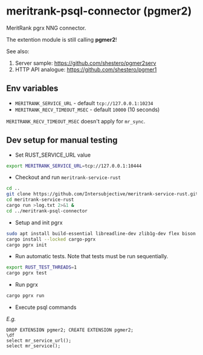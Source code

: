 # meritrank-psql-connector (pgmer2)
MeritRank pgrx NNG connector.

The extention module is still calling **pgmer2**!

See also:
1. Server sample: https://github.com/shestero/pgmer2serv
2. HTTP API analogue: https://github.com/shestero/pgmer1

## Env variables
- `MERITRANK_SERVICE_URL` - default `tcp://127.0.0.1:10234`
- `MERITRANK_RECV_TIMEOUT_MSEC` - default `10000` (10 seconds)

`MERITRANK_RECV_TIMEOUT_MSEC` doesn't apply for `mr_sync`.

## Dev setup for manual testing
- Set RUST_SERVICE_URL value

```sh
export MERITRANK_SERVICE_URL=tcp://127.0.0.1:10444
```

- Checkout and run `meritrank-service-rust`

```sh
cd ..
git clone https://github.com/Intersubjective/meritrank-service-rust.git
cd meritrank-service-rust
cargo run >log.txt 2>&1 &
cd ../meritrank-psql-connector
```

- Setup and init pgrx

```sh
sudo apt install build-essential libreadline-dev zlib1g-dev flex bison libxml2-dev libxslt-dev libssl-dev libxml2-utils xsltproc ccache pkg-config
cargo install --locked cargo-pgrx
cargo pgrx init 
```

- Run automatic tests. Note that tests must be run sequentially.

```sh
export RUST_TEST_THREADS=1
cargo pgrx test
```

- Run pgrx

```sh
cargo pgrx run
```

- Execute psql commands

_E.g._
```psql
DROP EXTENSION pgmer2; CREATE EXTENSION pgmer2;
\df
select mr_service_url();
select mr_service();
```
